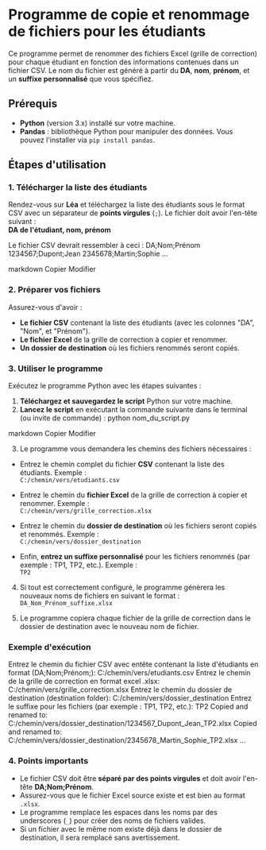 # Programme de copie et renommage de fichiers pour les étudiants

Ce programme permet de renommer des fichiers Excel (grille de correction) pour chaque étudiant en fonction des informations contenues dans un fichier CSV. Le nom du fichier est généré à partir du **DA**, **nom**, **prénom**, et un **suffixe personnalisé** que vous spécifiez.

## Prérequis

- **Python** (version 3.x) installé sur votre machine.
- **Pandas** : bibliothèque Python pour manipuler des données. Vous pouvez l'installer via `pip install pandas`.

## Étapes d'utilisation

### 1. Télécharger la liste des étudiants

Rendez-vous sur **Léa** et téléchargez la liste des étudiants sous le format CSV avec un séparateur de **points virgules** (`;`). Le fichier doit avoir l'en-tête suivant :  
**DA de l'étudiant, nom, prénom**

Le fichier CSV devrait ressembler à ceci :
DA;Nom;Prénom 1234567;Dupont;Jean 2345678;Martin;Sophie ...

markdown
Copier
Modifier

### 2. Préparer vos fichiers

Assurez-vous d'avoir :
- **Le fichier CSV** contenant la liste des étudiants (avec les colonnes "DA", "Nom", et "Prénom").
- **Le fichier Excel** de la grille de correction à copier et renommer.
- **Un dossier de destination** où les fichiers renommés seront copiés.

### 3. Utiliser le programme

Exécutez le programme Python avec les étapes suivantes :

1. **Téléchargez et sauvegardez le script** Python sur votre machine.
2. **Lancez le script** en exécutant la commande suivante dans le terminal (ou invite de commande) :
python nom_du_script.py

markdown
Copier
Modifier

3. Le programme vous demandera les chemins des fichiers nécessaires :
- Entrez le chemin complet du fichier **CSV** contenant la liste des étudiants. Exemple :  
  `C:/chemin/vers/etudiants.csv`

- Entrez le chemin du **fichier Excel** de la grille de correction à copier et renommer. Exemple :  
  `C:/chemin/vers/grille_correction.xlsx`

- Entrez le chemin du **dossier de destination** où les fichiers seront copiés et renommés. Exemple :  
  `C:/chemin/vers/dossier_destination`

- Enfin, **entrez un suffixe personnalisé** pour les fichiers renommés (par exemple : TP1, TP2, etc.). Exemple :  
  `TP2`

4. Si tout est correctement configuré, le programme génèrera les nouveaux noms de fichiers en suivant le format :  
`DA_Nom_Prénom_suffixe.xlsx`

5. Le programme copiera chaque fichier de la grille de correction dans le dossier de destination avec le nouveau nom de fichier.

### Exemple d'exécution

Entrez le chemin du fichier CSV avec entête contenant la liste d'étudiants en format (DA;Nom;Prénom;): C:/chemin/vers/etudiants.csv 
Entrez le chemin de la grille de correction en format excel .xlsx: C:/chemin/vers/grille_correction.xlsx 
Entrez le chemin du dossier de destination (destination folder): C:/chemin/vers/dossier_destination 
Entrez le suffixe pour les fichiers (par exemple : TP1, TP2, etc.): TP2 Copied and renamed to: C:/chemin/vers/dossier_destination/1234567_Dupont_Jean_TP2.xlsx Copied and renamed to: C:/chemin/vers/dossier_destination/2345678_Martin_Sophie_TP2.xlsx ...

### 4. Points importants

- Le fichier CSV doit être **séparé par des points virgules** et doit avoir l'en-tête **DA;Nom;Prénom**.
- Assurez-vous que le fichier Excel source existe et est bien au format `.xlsx`.
- Le programme remplace les espaces dans les noms par des underscores (`_`) pour créer des noms de fichiers valides.
- Si un fichier avec le même nom existe déjà dans le dossier de destination, il sera remplacé sans avertissement.
